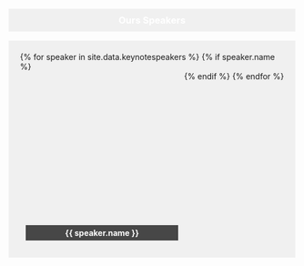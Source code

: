 <style>
.speakers-container {
    display: flex;
    flex-wrap: wrap;
    justify-content: center;
    background-color: #f0f0f0; /* Color de fondo nuevo */
    padding: 20px;
}

.speakers-container li {
    flex: 1 0 21%; /* Ajuste de ancho */
    margin: 10px;
    list-style-type: none;
    text-align: center;
    display: flex;
    flex-direction: column;
    align-items: center;
}

.keynote-img {
    display: block;
    width: 100%;
    height: 250px; /* Ajusta la altura según sea necesario */
    background-size: cover;
    background-position: center;
    margin-bottom: 10px; /* Añadir espacio entre la imagen y el nombre */
}

h3 {
    background-color: #f0f0f0; /* Cambia el color de fondo azul a otro color */
    color: #333; /* Cambia el color del texto si es necesario */
    padding: 10px;
    text-align: center;
}

h4 {
    color: white; /* Color de texto blanco */
    background-color: rgba(0, 0, 0, 0.7); /* Fondo semitransparente para legibilidad */
    padding: 5px;
    margin: 0;
    width: 100%; /* Ajuste al ancho de la imagen */
    box-sizing: border-box;
}
</style>

<h3 style="color: white;">Ours Speakers</h3>
<ul class="speakers-container">
{% for speaker in site.data.keynotespeakers %}
    {% if speaker.name %}
        <li>
            <a href="/program/keynotes#{{ speaker.name | slugify }}" class="keynote-img"
               style="background-image: url(assets/images/speakers/{{ speaker.image | default: 'owasp_logo.png' }});">
            </a>
            <h4>{{ speaker.name }}</h4>
        </li>
    {% endif %}
{% endfor %}
</ul>
